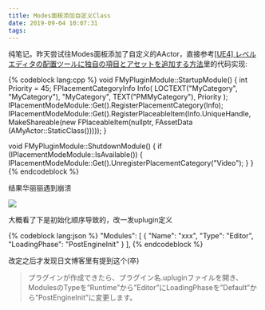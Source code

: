```yaml
---
title: Modes面板添加自定义Class
date: 2019-09-04 10:07:31
tags:
---
```


纯笔记。昨天尝试往Modes面板添加了自定义的AActor，直接参考[[UE4] レベルエディタの配置ツールに独自の項目とアセットを追加する方法](http://historia.co.jp/archives/10875/)里的代码实现:

<!--more-->

{% codeblock lang:cpp %}
void FMyPluginModule::StartupModule()
{
	int Priority = 45;
	FPlacementCategoryInfo Info(
		LOCTEXT("MyCategory", "MyCategory"),
		"MyCategory",
		TEXT("PMMyCategory"),
		Priority
	);
	IPlacementModeModule::Get().RegisterPlacementCategory(Info);
	IPlacementModeModule::Get().RegisterPlaceableItem(Info.UniqueHandle, MakeShareable(new FPlaceableItem(nullptr, FAssetData	(AMyActor::StaticClass()))));
}
 
void FMyPluginModule::ShutdownModule()
{
	if (IPlacementModeModule::IsAvailable())
	{
		IPlacementModeModule::Get().UnregisterPlacementCategory("Video");
	}
}
{% endcodeblock %}

结果华丽丽遇到崩溃

![](/images/ue4_new_modes.png)

大概看了下是初始化顺序导致的，改一发uplugin定义

{% codeblock lang:json %}
"Modules": [
    {
      "Name": "xxx",
      "Type": "Editor",
      "LoadingPhase": "PostEngineInit"
    }
  ],
{% endcodeblock %}

改定之后才发现日文博客里有提到这个(卒)

> プラグインが作成できたら、プラグイン名.upluginファイルを開き、ModulesのTypeを”Runtime”から”Editor”にLoadingPhaseを”Default”から”PostEngineInit”に変更します。